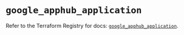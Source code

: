 # `google_apphub_application`

Refer to the Terraform Registry for docs: [`google_apphub_application`](https://registry.terraform.io/providers/hashicorp/google/6.20.0/docs/resources/apphub_application).
